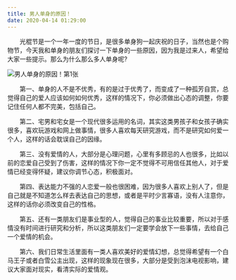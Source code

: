 ```yaml
---
title: 男人单身的原因！
date: 2020-04-14 01:29:00
---
```




　　光棍节是一个一年一度的节日，是很多单身狗一起庆祝的日子，当然也是个购物节，今天我和单身的朋友们探讨一下单身的一些原因，因为我是过来人，希望给大家一些提示。那么为什么那么多人单身呢?

![男人单身的原因！第1张](/img/3578e3c3da86453ea0fa7e313bd9eaf7.jpg)

　　第一、单身的人不是不优秀，有的是过于优秀了，而变成了一种孤芳自赏，总觉得自己的爱人应该如何如何优秀，这样的情况下，你必须做出心态的调整，你要记住任何人都不完美，包括自己。

　　第二、宅男和宅女是一个现代很多运用的名词，其实这类男孩子和女孩子确实很多，喜欢玩游戏和网上做事情，很多人喜欢每天研究游戏，而不是研究如何爱一个人，这样的话会耽误自己的因缘。

　　第三、没有爱情的人，大部分是心理问题，心里有多顾忌的人也很多，比如以前的恋爱自己受到了伤害，这样的情况下你一定不觉得不可用信任其他人，对于爱情已经变得怀疑，建议你调节心态，积极面对。

　　第四、表达能力不强的人恋爱一般也很困难，因为很多人喜欢上别人了，但是自己就是不知道怎么样去表达自己的思想，或者是平时少言寡语，没有人注意你，这样的话你必须改变自己的性格。

　　第五、还有一类朋友们是事业型的人，觉得自己的事业比较重要，所以对于感情没有时间进行研究和分析，所以这类朋友们一定要学会放下一些事情，去给自己一个爱情的机会。

　　第六、我们日常生活里面有一类人喜欢美好的爱情幻想，总觉得希望有一个白马王子或者白雪公主出现，这样的现象现在很多，大部分是受到泡沫电视影响，建议大家面对现实，看清实际的爱情观。